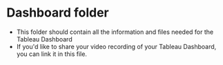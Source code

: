 # Dashboard folder

- This folder should contain all the information and files needed for the Tableau Dashboard
- If you'd like to share your video recording of your Tableau Dashboard, you can link it in this file.
